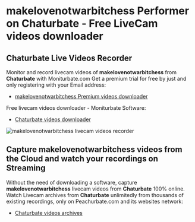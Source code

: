 # makelovenotwarbitchess Performer on Chaturbate - Free LiveCam videos downloader

## Chaturbate Live Videos Recorder

Monitor and record livecam videos of **makelovenotwarbitchess** from **Chaturbate** with Moniturbate.com
Get a premium trial for free by just and only registering with your Email address:
* [makelovenotwarbitchess Premium videos downloader](https://moniturbate.com/request-demo-licence-key.html)

Free livecam videos downloader - Moniturbate Software:
* [Chaturbate videos downloader](https://moniturbate.com/moniturbate-download-software.html)

![makelovenotwarbitchess livecam videos recorder](https://peachurnet.com/templates/moniturbate-software.png)


## Capture makelovenotwarbitchess videos from the Cloud and watch your recordings on Streaming

Without the need of downloading a software, capture **makelovenotwarbitchess** livecam videos from **Chaturbate** 100% online.
Watch Livecam archives from **Chaturbate** unlimitedly from thousands of existing recordings, only on Peachurbate.com and its websites network:
* [Chaturbate videos archives](https://peachurnet.com/)